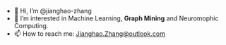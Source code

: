 - 👋 Hi, I’m @jianghao-zhang
- 👀 I’m interested in Machine Learning, **Graph Mining** and Neuromophic Computing.
- 📫 How to reach me: Jianghao.Zhang@outlook.com

<!---
jianghao-zhang/jianghao-zhang is a ✨ special ✨ repository because its `README.md` (this file) appears on your GitHub profile.
You can click the Preview link to take a look at your changes.
--->
